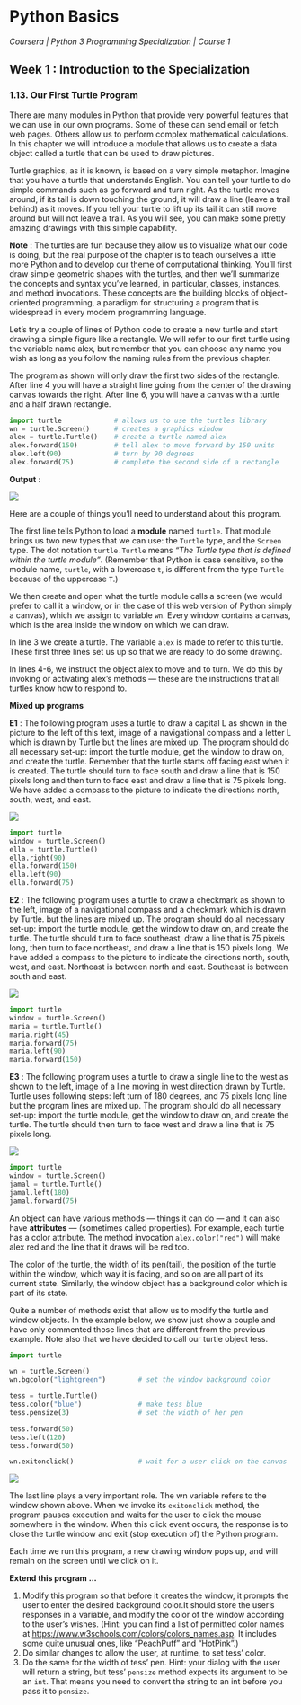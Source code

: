 # Python Basics
*Coursera | Python 3 Programming Specialization | Course 1*

## Week 1 : Introduction to the Specialization
### 1.13. Our First Turtle Program
There are many modules in Python that provide very powerful features that we can use in our own programs. Some of these can send email or fetch web pages. Others allow us to perform complex mathematical calculations. In this chapter we will introduce a module that allows us to create a data object called a turtle that can be used to draw pictures.

Turtle graphics, as it is known, is based on a very simple metaphor. Imagine that you have a turtle that understands English. You can tell your turtle to do simple commands such as go forward and turn right. As the turtle moves around, if its tail is down touching the ground, it will draw a line (leave a trail behind) as it moves. If you tell your turtle to lift up its tail it can still move around but will not leave a trail. As you will see, you can make some pretty amazing drawings with this simple capability.

**Note** : The turtles are fun because they allow us to visualize what our code is doing, but the real purpose of the chapter is to teach ourselves a little more Python and to develop our theme of computational thinking. You’ll first draw simple geometric shapes with the turtles, and then we’ll summarize the concepts and syntax you’ve learned, in particular, classes, instances, and method invocations. These concepts are the building blocks of object-oriented programming, a paradigm for structuring a program that is widespread in every modern programming language.


Let’s try a couple of lines of Python code to create a new turtle and start drawing a simple figure like a rectangle. We will refer to our first turtle using the variable name alex, but remember that you can choose any name you wish as long as you follow the naming rules from the previous chapter.

The program as shown will only draw the first two sides of the rectangle. After line 4 you will have a straight line going from the center of the drawing canvas towards the right. After line 6, you will have a canvas with a turtle and a half drawn rectangle.

```python
import turtle             # allows us to use the turtles library
wn = turtle.Screen()      # creates a graphics window
alex = turtle.Turtle()    # create a turtle named alex
alex.forward(150)         # tell alex to move forward by 150 units
alex.left(90)             # turn by 90 degrees
alex.forward(75)          # complete the second side of a rectangle
```

**Output** :

![](https://media.giphy.com/media/LO1tp6QwEsQZdKmwo5/giphy.gif)

Here are a couple of things you’ll need to understand about this program.

The first line tells Python to load a **module** named `turtle`. That module brings us two new types that we can use: the `Turtle` type, and the `Screen` type. The dot notation `turtle.Turtle` means *“The Turtle type that is defined within the turtle module”*. (Remember that Python is case sensitive, so the module name, `turtle`, with a lowercase `t`, is different from the type `Turtle` because of the uppercase `T`.)

We then create and open what the turtle module calls a screen (we would prefer to call it a window, or in the case of this web version of Python simply a canvas), which we assign to variable `wn`. Every window contains a canvas, which is the area inside the window on which we can draw.

In line 3 we create a turtle. The variable `alex` is made to refer to this turtle. These first three lines set us up so that we are ready to do some drawing.

In lines 4-6, we instruct the object alex to move and to turn. We do this by invoking or activating alex’s methods — these are the instructions that all turtles know how to respond to.


**Mixed up programs**

**E1** : The following program uses a turtle to draw a capital L as shown in the picture to the left of this text, image of a navigational compass and a letter L which is drawn by Turtle but the lines are mixed up. The program should do all necessary set-up: import the turtle module, get the window to draw on, and create the turtle. Remember that the turtle starts off facing east when it is created. The turtle should turn to face south and draw a line that is 150 pixels long and then turn to face east and draw a line that is 75 pixels long. We have added a compass to the picture to indicate the directions north, south, west, and east.

![](https://fopp.umsi.education/runestone/static/fopp/_static/TurtleL4.png)

```python
import turtle
window = turtle.Screen()
ella = turtle.Turtle()
ella.right(90)
ella.forward(150)
ella.left(90)
ella.forward(75)
```


**E2** : The following program uses a turtle to draw a checkmark as shown to the left, image of a navigational compass and a checkmark which is drawn by Turtle. but the lines are mixed up. The program should do all necessary set-up: import the turtle module, get the window to draw on, and create the turtle. The turtle should turn to face southeast, draw a line that is 75 pixels long, then turn to face northeast, and draw a line that is 150 pixels long. We have added a compass to the picture to indicate the directions north, south, west, and east. Northeast is between north and east. Southeast is between south and east.

![](https://fopp.umsi.education/runestone/static/fopp/_static/TurtleCheckmark4.png)

```python
import turtle
window = turtle.Screen()
maria = turtle.Turtle()
maria.right(45)
maria.forward(75)
maria.left(90)
maria.forward(150)
```

**E3** : The following program uses a turtle to draw a single line to the west as shown to the left, image of a line moving in west direction drawn by Turtle. Turtle uses following steps: left turn of 180 degrees, and 75 pixels long line but the program lines are mixed up. The program should do all necessary set-up: import the turtle module, get the window to draw on, and create the turtle. The turtle should then turn to face west and draw a line that is 75 pixels long.

![](https://fopp.umsi.education/runestone/static/fopp/_static/TurtleLineToWest.png)

```python
import turtle
window = turtle.Screen()
jamal = turtle.Turtle()
jamal.left(180)
jamal.forward(75)
```


An object can have various methods — things it can do — and it can also have **attributes** — (sometimes called properties). For example, each turtle has a color attribute. The method invocation `alex.color("red")` will make alex red and the line that it draws will be red too.

The color of the turtle, the width of its pen(tail), the position of the turtle within the window, which way it is facing, and so on are all part of its current state. Similarly, the window object has a background color which is part of its state.

Quite a number of methods exist that allow us to modify the turtle and window objects. In the example below, we show just show a couple and have only commented those lines that are different from the previous example. Note also that we have decided to call our turtle object tess.


```python
import turtle

wn = turtle.Screen()
wn.bgcolor("lightgreen")        # set the window background color

tess = turtle.Turtle()
tess.color("blue")              # make tess blue
tess.pensize(3)                 # set the width of her pen

tess.forward(50)
tess.left(120)
tess.forward(50)

wn.exitonclick()                # wait for a user click on the canvas
```

![](https://media.giphy.com/media/KbwTqwDA5I3yBk18XB/giphy.gif)

The last line plays a very important role. The wn variable refers to the window shown above. When we invoke its `exitonclick` method, the program pauses execution and waits for the user to click the mouse somewhere in the window. When this click event occurs, the response is to close the turtle window and exit (stop execution of) the Python program.

Each time we run this program, a new drawing window pops up, and will remain on the screen until we click on it.

**Extend this program …**

1. Modify this program so that before it creates the window, it prompts the user to enter the desired background color.It should store the user’s responses in a variable, and modify the color of the window according to the user’s wishes. (Hint: you can find a list of permitted color names at https://www.w3schools.com/colors/colors_names.asp. It includes some quite unusual ones, like “PeachPuff” and “HotPink”.)
2. Do similar changes to allow the user, at runtime, to set tess’ color.
3. Do the same for the width of tess’ pen. Hint: your dialog with the user will return a string, but tess’ `pensize` method expects its argument to be an `int`. That means you need to convert the string to an int before you pass it to `pensize`.
